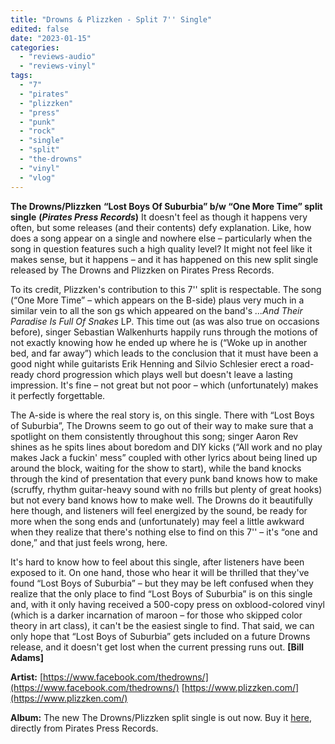 ```yaml
---
title: "Drowns & Plizzken - Split 7'' Single"
edited: false
date: "2023-01-15"
categories:
  - "reviews-audio"
  - "reviews-vinyl"
tags:
  - "7"
  - "pirates"
  - "plizzken"
  - "press"
  - "punk"
  - "rock"
  - "single"
  - "split"
  - "the-drowns"
  - "vinyl"
  - "vlog"
---
```


**The Drowns/Plizzken** **“Lost Boys Of Suburbia” b/w “One More Time” split single** **(_Pirates Press Records_)** It doesn't feel as though it happens very often, but some releases (and their contents) defy explanation. Like, how does a song appear on a single and nowhere else – particularly when the song in question features such a high quality level? It might not feel like it makes sense, but it happens – and it has happened on this new split single released by The Drowns and Plizzken on Pirates Press Records.

To its credit, Plizzken's contribution to this 7'' split is respectable. The song (“One More Time” – which appears on the B-side) plaus very much in a similar vein to all the son gs which appeared on the band's _...And Their Paradise Is Full Of Snakes_ LP. This time out (as was also true on occasions before), singer Sebastian Walkenhurts happily runs through the motions of not exactly knowing how he ended up where he is (“Woke up in another bed, and far away”) which leads to the conclusion that it must have been a good night while guitarists Erik Henning and Silvio Schlesier erect a road-ready chord progression which plays well but doesn't leave a lasting impression. It's fine – not great but not poor – which (unfortunately) makes it perfectly forgettable.

The A-side is where the real story is, on this single. There with “Lost Boys of Suburbia”, The Drowns seem to go out of their way to make sure that a spotlight on them consistently throughout this song; singer Aaron Rev shines as he spits lines about boredom and DIY kicks (“All work and no play makes Jack a fuckin' mess” coupled with other lyrics about being lined up around the block, waiting for the show to start), while the band knocks through the kind of presentation that every punk band knows how to make (scruffy, rhythm guitar-heavy sound with no frills but plenty of great hooks) but not every band knows how to make well. The Drowns do it beautifully here though, and listeners will feel energized by the sound, be ready for more when the song ends and (unfortunately) may feel a little awkward when they realize that there's nothing else to find on this 7'' – it's “one and done,” and that just feels wrong, here.

It's hard to know how to feel about this single, after listeners have been exposed to it. On one hand, those who hear it will be thrilled that they've found “Lost Boys of Suburbia” – but they may be left confused when they realize that the only place to find “Lost Boys of Suburbia” is on this single and, with it only having received a 500-copy press on oxblood-colored vinyl (which is a darker incarnation of maroon – for those who skipped color theory in art class), it can't be the easiest single to find. That said, we can only hope that “Lost Boys of Suburbia” gets included on a future Drowns release, and it doesn't get lost when the current pressing runs out. **\[Bill Adams\]**

**Artist:** [https://www.facebook.com/thedrowns/](https://www.facebook.com/thedrowns/) [https://www.plizzken.com/](https://www.plizzken.com/)

**Album:** The new The Drowns/Plizzken split single is out now. Buy it [here](https://shop.piratespressrecords.com/pages/the-drowns), directly from Pirates Press Records.
